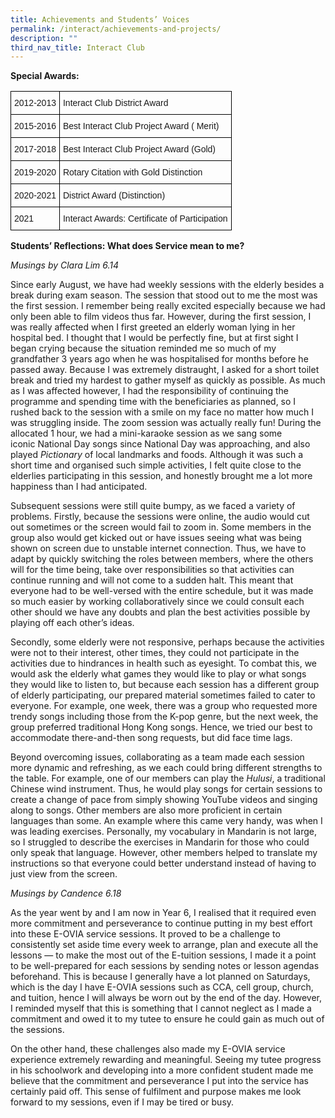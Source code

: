 ```yaml
---
title: Achievements and Students’ Voices
permalink: /interact/achievements-and-projects/
description: ""
third_nav_title: Interact Club
---
```

**Special Awards:**

<style type="text/css">
.tg  {border-collapse:collapse;border-spacing:0;}
.tg td{border-color:black;border-style:solid;border-width:1px;font-family:Arial, sans-serif;font-size:14px;
  overflow:hidden;padding:10px 5px;word-break:normal;}
.tg th{border-color:black;border-style:solid;border-width:1px;font-family:Arial, sans-serif;font-size:14px;
  font-weight:normal;overflow:hidden;padding:10px 5px;word-break:normal;}
.tg .tg-cly1{text-align:left;vertical-align:middle}
</style>
<table class="tg">
<thead>
  <tr>
    <th class="tg-cly1">2012-2013</th>
    <th class="tg-cly1">Interact Club District Award</th>
  </tr>
</thead>
<tbody>
  <tr>
    <td class="tg-cly1">2015-2016</td>
    <td class="tg-cly1">Best Interact Club Project Award ( Merit)</td>
  </tr>
  <tr>
    <td class="tg-cly1">2017-2018</td>
    <td class="tg-cly1">Best Interact Club Project Award (Gold)</td>
  </tr>
  <tr>
    <td class="tg-cly1">2019-2020</td>
    <td class="tg-cly1">Rotary Citation with Gold Distinction</td>
  </tr>
  <tr>
    <td class="tg-cly1">2020-2021</td>
    <td class="tg-cly1">District Award (Distinction)</td>
  </tr>
  <tr>
    <td class="tg-cly1">2021</td>
    <td class="tg-cly1">Interact Awards: Certificate of Participation</td>
  </tr>
</tbody>
</table>

**Students’ Reflections: What does Service mean to me?**

_Musings by Clara Lim 6.14_

Since early August, we have had weekly sessions with the elderly besides a break during exam season. The session that stood out to me the most was the first session. I remember being really excited especially because we had only been able to film videos thus far. However, during the first session, I was really affected when I first greeted an elderly woman lying in her hospital bed. I thought that I would be perfectly fine, but at first sight I began crying because the situation reminded me so much of my grandfather 3 years ago when he was hospitalised for months before he passed away. Because I was extremely distraught, I asked for a short toilet break and tried my hardest to gather myself as quickly as possible. As much as I was affected however, I had the responsibility of continuing the programme and spending time with the beneficiaries as planned, so I rushed back to the session with a smile on my face no matter how much I was struggling inside. The zoom session was actually really fun! During the allocated 1 hour, we had a mini-karaoke session as we sang some iconic National Day songs since National Day was approaching, and also played _Pictionary_ of local landmarks and foods. Although it was such a short time and organised such simple activities, I felt quite close to the elderlies participating in this session, and honestly brought me a lot more happiness than I had anticipated.

Subsequent sessions were still quite bumpy, as we faced a variety of problems. Firstly, because the sessions were online, the audio would cut out sometimes or the screen would fail to zoom in. Some members in the group also would get kicked out or have issues seeing what was being shown on screen due to unstable internet connection. Thus, we have to adapt by quickly switching the roles between members, where the others will for the time being, take over responsibilities so that activities can continue running and will not come to a sudden halt. This meant that everyone had to be well-versed with the entire schedule, but it was made so much easier by working collaboratively since we could consult each other should we have any doubts and plan the best activities possible by playing off each other’s ideas.

Secondly, some elderly were not responsive, perhaps because the activities were not to their interest, other times, they could not participate in the activities due to hindrances in health such as eyesight. To combat this, we would ask the elderly what games they would like to play or what songs they would like to listen to, but because each session has a different group of elderly participating, our prepared material sometimes failed to cater to everyone. For example, one week, there was a group who requested more trendy songs including those from the K-pop genre, but the next week, the group preferred traditional Hong Kong songs. Hence, we tried our best to accommodate there-and-then song requests, but did face time lags.

Beyond overcoming issues, collaborating as a team made each session more dynamic and refreshing, as we each could bring different strengths to the table. For example, one of our members can play the _Hulusi_, a traditional Chinese wind instrument. Thus, he would play songs for certain sessions to create a change of pace from simply showing YouTube videos and singing along to songs. Other members are also more proficient in certain languages than some. An example where this came very handy, was when I was leading exercises. Personally, my vocabulary in Mandarin is not large, so I struggled to describe the exercises in Mandarin for those who could only speak that language. However, other members helped to translate my instructions so that everyone could better understand instead of having to just view from the screen.

_Musings by Candence 6.18_

As the year went by and I am now in Year 6, I realised that it required even more commitment and perseverance to continue putting in my best effort into these E-OVIA service sessions. It proved to be a challenge to consistently set aside time every week to arrange, plan and execute all the lessons — to make the most out of the E-tuition sessions, I made it a point to be well-prepared for each sessions by sending notes or lesson agendas beforehand. This is because I generally have a lot planned on Saturdays, which is the day I have E-OVIA sessions such as CCA, cell group, church, and tuition, hence I will always be worn out by the end of the day. However, I reminded myself that this is something that I cannot neglect as I made a commitment and owed it to my tutee to ensure he could gain as much out of the sessions.

On the other hand, these challenges also made my E-OVIA service experience extremely rewarding and meaningful. Seeing my tutee progress in his schoolwork and developing into a more confident student made me believe that the commitment and perseverance I put into the service has certainly paid off. This sense of fulfilment and purpose makes me look forward to my sessions, even if I may be tired or busy.